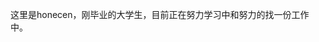 这里是honecen，刚毕业的大学生，目前正在努力学习中和努力的找一份工作中。


<!---
honecen/honecen is a ✨ special ✨ repository because its `README.md` (this file) appears on your GitHub profile.
You can click the Preview link to take a look at your changes.
--->
